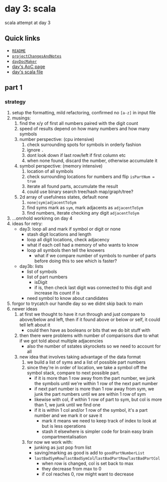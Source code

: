 # day 3: scala
  scala attempt at day 3
## Quick links
* [`README`](./README.md)
* [`projectChangesAndNotes`](./projectChangesAndNotes.md)
* [`dayDocMaker`](./dayDocMaker.md)
* [day's AoC page](https://adventofcode.com/2023/day/3)
* [day's scala file](../../src/main/scala/day3.scala)
## part 1
### strategy
1. setup the formatting, mild refactoring, confirmed no `[a-z]` in input file
2. musings:
    1. find the x/y of first all numbers paired with the digit count
    2. speed of results depend on how many numbers and how many symbols
    3. number perspective: (cpu intensive)
        1. check surrounding spots for symbols in orderly fashion
        2. ignore `.`
        3. dont look down if last row/left if first column etc
        4. when none found, discard the number, otherwise accumulate it
    4. symbol perspective: (memory intensive)
        1. location of all symbols
        2. check surrounding locations for numbers and flip `isPartNum = true`
        3. iterate all found parts, accumulate the result
        4. could use binary search tree/hash map/graph/tree?
    5. 2d array of usefulness states, default none
        1. `none|sym|adjacentToSym`
        2. find syms mark as `sym`, mark adjacents as `adjacentToSym`
        3. find numbers, iterate checking any digit `adjacentToSym`
3. ...onnhold workinng on day 4
4. ideas for retry:
    * day3: loop all and mark if symbol or digit or none
        - stash digit locations and length
        - loop all digit locations, check adjacency
        - what if each cell had a memory of who wants to know
        - loop all symbols then tell the knowers
            * what if we compare number of symbols to number of parts before doing this to see which is faster?
    * day3b: lists
        - list of symbols
        - list of part numbers
            * isDigit
            * if is, then check last digit was connected to this digit and increase its count if is
        - need symbol to know about candidates
5. forgor to trycatch our handle day so we didnt skip back to main
6. newer ideas
    1. at first we thought to have it run through and just compare to above/below and left, then if it found above or below or self, it could tell left about it
        * could then have as booleans or bits that we do bit stuff with
    2. then there were problems with number of comparisons due to what if we got told about multiple adjacencies
        * also the number of sstates skyrockets so we need to account for all
    3. new idea that involves taking advantage of the data format
        1. we build a list of syms and a list of possible part numbers
        2. since they're in order of location, we take a symbol off the symbol stack, compare to next possible part.
            * if it is more than 1 row away from the part number, we junk the symbols until we're within 1 row of the next part number
            * if next part number is more than 1 row away from sym, we junk the part numbers until we are within 1 row of sym
            * likewise with col, if within 1 row of part to sym, but col is more than 1, we junk until we find one
            * if it is within 1 col and/or 1 row of the symbol, it's a part number and we mark it or save it
                - mark it means we need to keep track of index to look at but is less operations
                - stash it elsewhere is simpler code for brain easy brain compartmentalisation
        3. for now we work with:
            * junking as just pop from list
            * saving/marking as good is add to `goodPartNumberList`
            * `lastBadSymRow`/`lastBadSymCol`/`lastBadPartRow`/`lastBadPartCol`
                - when row is changed, col is set back to max
                - they decrease from max to 0
                - if col reaches 0, row might want to decrease